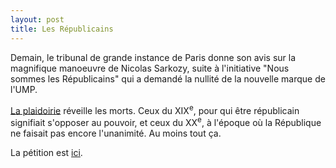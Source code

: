 ```yaml
---
layout: post
title: Les Républicains
---
```

Demain, le tribunal de grande instance de Paris donne son avis sur
la magnifique manoeuvre de Nicolas Sarkozy, suite à l'initiative "Nous
sommes les Républicains" qui a demandé la nullité de la nouvelle marque
de l'UMP.

[La plaidoirie](http://www.leguevaques.com/LES-REPUBLICAINS-Refere-d-heure-a-heure-Texte-integral-de-la-plaidoirie-prononcee-devant-Mesdames-les-Presidents-du_a226.html)
réveille les morts. Ceux du XIX<sup>e</sup>, pour qui être républicain
signifiait s'opposer au pouvoir, et ceux du XX<sup>e</sup>, à l'époque
où la République ne faisait pas encore l'unanimité. Au moins tout ça.

La pétition est [ici](http://noussommeslesrepublicains.org/petition/).
